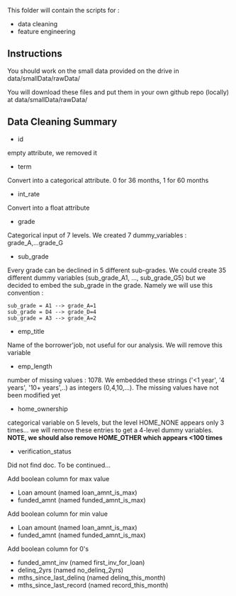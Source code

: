 This folder will contain the scripts for :
- data cleaning
- feature engineering


## Instructions
You should work on the small data provided on the drive in data/smallData/rawData/

You will download these files and put them in your own github repo (locally) at data/smallData/rawData/




## Data Cleaning Summary
- id

empty attribute, we removed it


- term

Convert into a categorical attribute. 0 for 36 months, 1 for 60 months


- int_rate

Convert into a float attribute


- grade

Categorical input of 7 levels. We created 7 dummy_variables : grade_A,...grade_G


- sub_grade

Every grade can be declined in 5 different sub-grades. We could create 35 different dummy variables (sub_grade_A1, ..., sub_grade_G5) but we decided to embed the sub_grade in the grade. Namely we will use this convention  :

```
sub_grade = A1 --> grade_A=1
sub_grade = D4 --> grade_D=4
sub_grade = A3 --> grade_A=2
```

- emp_title

Name of the borrower'job, not useful for our analysis. We will remove this variable


- emp_length

number of missing values : 1078.
We embedded these strings ('<1 year', '4 years', '10+ years',..) as integers (0,4,10,...). The missing values have not been modified yet


- home_ownership

categorical variable on 5 levels, but the level HOME_NONE appears only 3 times... we will remove these entries to get a 4-level dummy variables. **NOTE, we should also remove HOME_OTHER which appears <100 times**


- verification_status

Did not find doc. To be continued...

Add boolean column for max value
- Loan amount (named loan_amnt_is_max)
- funded_amnt (named funded_amnt_is_max)

Add boolean column for min value
- Loan amount (named loan_amnt_is_max)
- funded_amnt (named funded_amnt_is_max)

Add boolean column for 0's
- funded_amnt_inv (named first_inv_for_loan)
- delinq_2yrs (named no_delinq_2yrs)
- mths_since_last_delinq (named delinq_this_month)
- mths_since_last_record (named record_this_month)
